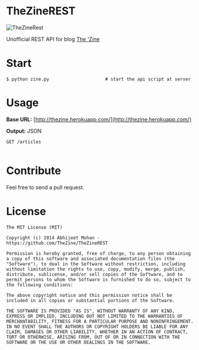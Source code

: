 TheZineREST
===========

![TheZineRest](https://s3.amazonaws.com/mixture-mixed/2967/5505/assets/img/logo-white.png)

Unofficial REST API for blog [The 'Zine](http://thezine.biz/)

Start
=====

    $ python zine.py                     # start the api script at server
    
Usage
===== 

**Base URL:** [http://thezine.herokuapp.com/](http://thezine.herokuapp.com/)

**Output:** JSON

`GET /articles`

```
```

Contribute
========

Feel free to send a pull request.

License
==========================

```
The MIT License (MIT)

Copyright (c) 2014 Abhijeet Mohan - https://github.com/TheZine/TheZineREST

Permission is hereby granted, free of charge, to any person obtaining a copy of this software and associated documentation files (the "Software"), to deal in the Software without restriction, including without limitation the rights to use, copy, modify, merge, publish, distribute, sublicense, and/or sell copies of the Software, and to permit persons to whom the Software is furnished to do so, subject to the following conditions:

The above copyright notice and this permission notice shall be included in all copies or substantial portions of the Software.

THE SOFTWARE IS PROVIDED "AS IS", WITHOUT WARRANTY OF ANY KIND, EXPRESS OR IMPLIED, INCLUDING BUT NOT LIMITED TO THE WARRANTIES OF MERCHANTABILITY, FITNESS FOR A PARTICULAR PURPOSE AND NONINFRINGEMENT. IN NO EVENT SHALL THE AUTHORS OR COPYRIGHT HOLDERS BE LIABLE FOR ANY CLAIM, DAMAGES OR OTHER LIABILITY, WHETHER IN AN ACTION OF CONTRACT, TORT OR OTHERWISE, ARISING FROM, OUT OF OR IN CONNECTION WITH THE SOFTWARE OR THE USE OR OTHER DEALINGS IN THE SOFTWARE.
```
